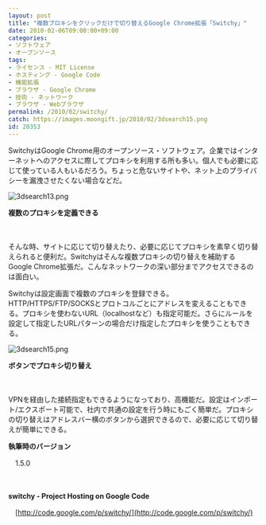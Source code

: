 ```yaml
---
layout: post
title: "複数プロキシをクリックだけで切り替えるGoogle Chrome拡張「Switchy」"
date: 2010-02-06T09:00:00+09:00
categories:
- ソフトウェア
- オープンソース
tags: 
- ライセンス - MIT License
- ホスティング - Google Code
- 機能拡張
- ブラウザ - Google Chrome
- 技術 - ネットワーク
- ブラウザ - Webブラウザ
permalink: /2010/02/switchy/
catch: https://images.moongift.jp/2010/02/3dsearch15.png
id: 20353
---
```

SwitchyはGoogle Chrome用のオープンソース・ソフトウェア。企業ではインターネットへのアクセスに際してプロキシを利用する所も多い。個人でも必要に応じて使っている人もいるだろう。ちょっと危ないサイトや、ネット上のプライバシーを漏洩させたくない場合などだ。

  

![3dsearch13.png](https://images.moongift.jp/2010/02/3dsearch13.png)  
  
**複数のプロキシを定義できる**

  

　

  

そんな時、サイトに応じて切り替えたり、必要に応じてプロキシを素早く切り替えられると便利だ。Switchyはそんな複数プロキシの切り替えを補助するGoogle Chrome拡張だ。こんなネットワークの深い部分までアクセスできるのは面白い。

  
<!--more-->

Switchyは設定画面で複数のプロキシを登録できる。HTTP/HTTPS/FTP/SOCKSとプロトコルごとにアドレスを変えることもできる。プロキシを使わないURL（localhostなど）も指定可能だ。さらにルールを設定して指定したURLパターンの場合だけ指定したプロキシを使うこともできる。

  

![3dsearch15.png](https://images.moongift.jp/2010/02/3dsearch15.png)  
  
**ボタンでプロキシ切り替え**

  

　

  

VPNを経由した接続指定もできるようになっており、高機能だ。設定はインポート/エクスポート可能で、社内で共通の設定を行う時にもごく簡単だ。プロキシの切り替えはアドレスバー横のボタンから選択できるので、必要に応じて切り替えが簡単にできる。

  

**執筆時のバージョン**  
  
　1.5.0

  

　

  

**switchy - Project Hosting on Google Code**  
  
　[http://code.google.com/p/switchy/](http://code.google.com/p/switchy/)

  
